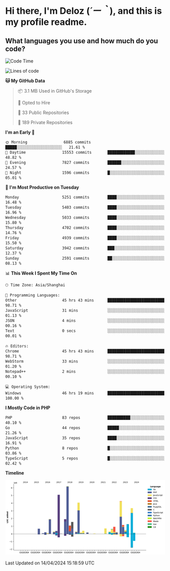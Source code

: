 # **Hi there, I'm Deloz (*´ー｀*), and this is my profile readme.**

## **What languages you use and how much do you code?**

<!--START_SECTION:waka-->
![Code Time](http://img.shields.io/badge/Code%20Time-3%2C757%20hrs-blue)

![Lines of code](https://img.shields.io/badge/From%20Hello%20World%20I%27ve%20Written-37.7%20million%20lines%20of%20code-blue)

**🐱 My GitHub Data** 

> 📦 3.1 MB Used in GitHub's Storage 
 > 
> 💼 Opted to Hire
 > 
> 📜 33 Public Repositories 
 > 
> 🔑 189 Private Repositories 
 > 
**I'm an Early 🐤** 

```text
🌞 Morning                6885 commits        █████░░░░░░░░░░░░░░░░░░░░   21.61 % 
🌆 Daytime                15553 commits       ████████████░░░░░░░░░░░░░   48.82 % 
🌃 Evening                7827 commits        ██████░░░░░░░░░░░░░░░░░░░   24.57 % 
🌙 Night                  1596 commits        █░░░░░░░░░░░░░░░░░░░░░░░░   05.01 % 
```
📅 **I'm Most Productive on Tuesday** 

```text
Monday                   5251 commits        ████░░░░░░░░░░░░░░░░░░░░░   16.48 % 
Tuesday                  5403 commits        ████░░░░░░░░░░░░░░░░░░░░░   16.96 % 
Wednesday                5033 commits        ████░░░░░░░░░░░░░░░░░░░░░   15.80 % 
Thursday                 4702 commits        ████░░░░░░░░░░░░░░░░░░░░░   14.76 % 
Friday                   4939 commits        ████░░░░░░░░░░░░░░░░░░░░░   15.50 % 
Saturday                 3942 commits        ███░░░░░░░░░░░░░░░░░░░░░░   12.37 % 
Sunday                   2591 commits        ██░░░░░░░░░░░░░░░░░░░░░░░   08.13 % 
```


📊 **This Week I Spent My Time On** 

```text
🕑︎ Time Zone: Asia/Shanghai

💬 Programming Languages: 
Other                    45 hrs 43 mins      █████████████████████████   98.71 % 
JavaScript               31 mins             ░░░░░░░░░░░░░░░░░░░░░░░░░   01.13 % 
JSON                     4 mins              ░░░░░░░░░░░░░░░░░░░░░░░░░   00.16 % 
Text                     0 secs              ░░░░░░░░░░░░░░░░░░░░░░░░░   00.01 % 

🔥 Editors: 
Chrome                   45 hrs 43 mins      █████████████████████████   98.71 % 
WebStorm                 33 mins             ░░░░░░░░░░░░░░░░░░░░░░░░░   01.20 % 
Notepad++                2 mins              ░░░░░░░░░░░░░░░░░░░░░░░░░   00.10 % 

💻 Operating System: 
Windows                  46 hrs 19 mins      █████████████████████████   100.00 % 
```

**I Mostly Code in PHP** 

```text
PHP                      83 repos            ██████████░░░░░░░░░░░░░░░   40.10 % 
Go                       44 repos            █████░░░░░░░░░░░░░░░░░░░░   21.26 % 
JavaScript               35 repos            ████░░░░░░░░░░░░░░░░░░░░░   16.91 % 
Python                   8 repos             █░░░░░░░░░░░░░░░░░░░░░░░░   03.86 % 
TypeScript               5 repos             █░░░░░░░░░░░░░░░░░░░░░░░░   02.42 % 
```



**Timeline**

![Lines of Code chart](https://raw.githubusercontent.com/deloz/deloz/main/assets/bar_graph.png)


 Last Updated on 14/04/2024 15:18:59 UTC
<!--END_SECTION:waka-->
